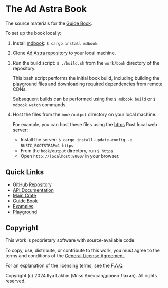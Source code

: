 <!------------------------------------------------------------------------------
  This file is part of "Ad Astra", an embeddable scripting programming
  language platform.

  This work is proprietary software with source-available code.

  To copy, use, distribute, or contribute to this work, you must agree to
  the terms of the General License Agreement:

  https://github.com/Eliah-Lakhin/ad-astra/blob/master/EULA.md

  The agreement grants a Basic Commercial License, allowing you to use
  this work in non-commercial and limited commercial products with a total
  gross revenue cap. To remove this commercial limit for one of your
  products, you must acquire a Full Commercial License.

  If you contribute to the source code, documentation, or related materials,
  you must grant me an exclusive license to these contributions.
  Contributions are governed by the "Contributions" section of the General
  License Agreement.

  Copying the work in parts is strictly forbidden, except as permitted
  under the General License Agreement.

  If you do not or cannot agree to the terms of this Agreement,
  do not use this work.

  This work is provided "as is", without any warranties, express or implied,
  except where such disclaimers are legally invalid.

  Copyright (c) 2024 Ilya Lakhin (Илья Александрович Лахин).
  All rights reserved.
------------------------------------------------------------------------------->

# The Ad Astra Book

The source materials for the [Guide Book](https://ad-astra.lakhin.com).

To set up the book locally:

1. Install [mdbook](https://crates.io/crates/mdbook): `$ cargo install mdbook`.

2. Clone [Ad Astra repository](https://github.com/Eliah-Lakhin/ad-astra) to your
   local machine.

3. Run the build script: `$ ./build.sh` from the `work/book` directory of the
   repository.

   This bash script performs the initial book build, including building the
   playground files and downloading required dependencies from remote CDNs.

   Subsequent builds can be performed using the `$ mdbook build` or
   `$ mdbook watch` commands.

4. Host the files from the `book/output` directory on your local machine.

   For example, you can host these files using the
   [https](https://crates.io/crates/https) Rust local web server:
   - Install the server: `$ cargo install-update-config -e RUSTC_BOOTSTRAP=1 https`.
   - From the `book/output` directory, run `$ https`.
   - Open `http://localhost:8000/` in your browser.

## Quick Links

- [GitHub Repository](https://github.com/Eliah-Lakhin/ad-astra)
- [API Documentation](https://docs.rs/ad-astra)
- [Main Crate](https://crates.io/crates/ad-astra)
- [Guide Book](https://ad-astra.lakhin.com)
- [Examples](https://github.com/Eliah-Lakhin/ad-astra/tree/master/work/examples)
- [Playground](https://ad-astra.lakhin.com/playground.html)

## Copyright

This work is proprietary software with source-available code.

To copy, use, distribute, or contribute to this work, you must agree to the
terms and conditions of the [General License Agreement](https://github.com/Eliah-Lakhin/ad-astra/blob/master/EULA.md).

For an explanation of the licensing terms, see the
[F.A.Q.](https://github.com/Eliah-Lakhin/ad-astra/tree/master/FAQ.md)

Copyright (c) 2024 Ilya Lakhin (Илья Александрович Лахин). All rights reserved.
